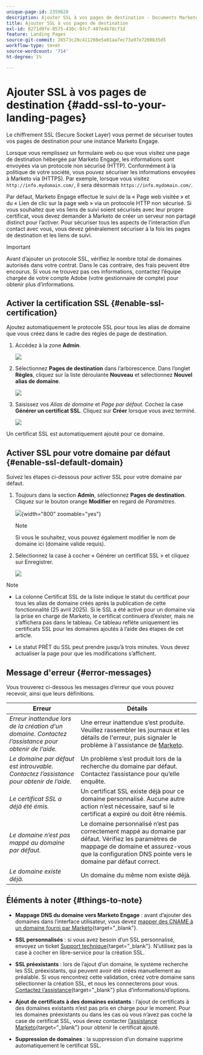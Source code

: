 ```yaml
---
unique-page-id: 2359828
description: Ajouter SSL à vos pages de destination - Documents Marketo - Documentation du produit
title: Ajouter SSL à vos pages de destination
exl-id: 8271d9fe-0575-430c-97c7-407e4b78cf1d
feature: Landing Pages
source-git-commit: 26573c20c411208e5a01aa7ec73a97e7208b35d5
workflow-type: tm+mt
source-wordcount: '714'
ht-degree: 1%

---
```


# Ajouter SSL à vos pages de destination {#add-ssl-to-your-landing-pages}

Le chiffrement SSL (Secure Socket Layer) vous permet de sécuriser toutes vos pages de destination pour une instance Marketo Engage.

Lorsque vous remplissez un formulaire web ou que vous visitez une page de destination hébergée par Marketo Engage, les informations sont envoyées via un protocole non sécurisé (HTTP). Conformément à la politique de votre société, vous pouvez sécuriser les informations envoyées à Marketo via (HTTPS). Par exemple, lorsque vous visitez `http://info.mydomain.com/`, il sera désormais `https://info.mydomain.com/`.

Par défaut, Marketo Engage effectue le suivi de la « Page web visitée » et du « Lien de clic sur la page web » via un protocole HTTP non sécurisé. Si vous souhaitez que vos liens de suivi soient sécurisés avec leur propre certificat, vous devez demander à Marketo de créer un serveur non partagé distinct pour l’activer. Pour sécuriser tous les aspects de l’interaction d’un contact avec vous, vous devez généralement sécuriser à la fois les pages de destination et les liens de suivi.

>[!IMPORTANT]
>
>Avant d’ajouter un protocole SSL, vérifiez le nombre total de domaines autorisés dans votre contrat. Dans le cas contraire, des frais peuvent être encourus. Si vous ne trouvez pas ces informations, contactez l’équipe chargée de votre compte Adobe (votre gestionnaire de compte) pour obtenir plus d’informations.

## Activer la certification SSL {#enable-ssl-certification}

Ajoutez automatiquement le protocole SSL pour tous les alias de domaine que vous créez dans le cadre des règles de page de destination.

1. Accédez à la zone **Admin**.

   ![](assets/add-ssl-to-your-landing-pages-1.png)

1. Sélectionnez **Pages de destination** dans l’arborescence. Dans l’onglet **Règles**, cliquez sur la liste déroulante **Nouveau** et sélectionnez **Nouvel alias de domaine**.

   ![](assets/add-ssl-to-your-landing-pages-2.png)

1. Saisissez vos _Alias de domaine_ et _Page par défaut_. Cochez la case **Générer un certificat SSL**. Cliquez sur **Créer** lorsque vous avez terminé.

   ![](assets/add-ssl-to-your-landing-pages-3.png)

Un certificat SSL est automatiquement ajouté pour ce domaine.

## Activer SSL pour votre domaine par défaut {#enable-ssl-default-domain}

Suivez les étapes ci-dessous pour activer SSL pour votre domaine par défaut.

1. Toujours dans la section **Admin**, sélectionnez **Pages de destination**. Cliquez sur le bouton orange **Modifier** en regard de _Paramètres_.

   ![](assets/add-ssl-to-your-landing-pages-4.png){width="800" zoomable="yes"}

   >[!NOTE]
   >
   >Si vous le souhaitez, vous pouvez également modifier le nom de domaine ici (domaine valide requis).

1. Sélectionnez la case à cocher « Générer un certificat SSL » et cliquez sur Enregistrer.

   ![](assets/add-ssl-to-your-landing-pages-5.png)

>[!NOTE]
>
>* La colonne Certificat SSL de la liste indique le statut du certificat pour tous les alias de domaine créés après la publication de cette fonctionnalité (25 avril 2025). Si le SSL a été activé pour un domaine via la prise en charge de Marketo, le certificat continuera d’exister, mais ne s’affichera pas dans le tableau. Ce tableau reflète uniquement les certificats SSL pour les domaines ajoutés à l’aide des étapes de cet article.
>
>* Le statut PRÊT du SSL peut prendre jusqu’à trois minutes. Vous devez actualiser la page pour que les modifications s’affichent.

## Message d&#39;erreur {#error-messages}

Vous trouverez ci-dessous les messages d’erreur que vous pouvez recevoir, ainsi que leurs définitions.

<table><thead>
  <tr>
    <th>Erreur</th>
    <th>Détails</th>
  </tr></thead>
<tbody>
  <tr>
    <td><i>Erreur inattendue lors de la création d'un domaine. Contactez l’assistance pour obtenir de l’aide.</i></td>
    <td>Une erreur inattendue s’est produite. Veuillez rassembler les journaux et les détails de l'erreur, puis signaler le problème à l'assistance de <a href="https://nation.marketo.com/t5/support/ct-p/Support" target="_blank">Marketo</a>.</td>
  </tr>
  <tr>
    <td><i>Le domaine par défaut est introuvable. Contactez l’assistance pour obtenir de l’aide.</i></td>
    <td>Un problème s’est produit lors de la recherche du domaine par défaut. Contactez l’assistance pour qu’elle enquête.</td>
  </tr>
  <tr>
    <td><i>Le certificat SSL a déjà été émis.</i></td>
    <td>Un certificat SSL existe déjà pour ce domaine personnalisé. Aucune autre action n’est nécessaire, sauf si le certificat a expiré ou doit être réémis.</td>
  </tr>
  <tr>
    <td><i>Le domaine n’est pas mappé au domaine par défaut.</i></td>
    <td>Le domaine personnalisé n’est pas correctement mappé au domaine par défaut. Vérifiez les paramètres de mappage de domaine et assurez-vous que la configuration DNS pointe vers le domaine par défaut correct.</td>
  </tr>
  <tr>
    <td><i>Le domaine existe déjà.</i></td>
    <td>Un domaine du même nom existe déjà.</td>
  </tr>
</tbody></table>

## Éléments à noter {#things-to-note}

* **Mappage DNS du domaine vers Marketo Engage** : avant d’ajouter des domaines dans l’interface utilisateur, vous devez [mapper des CNAME à un domaine fourni par Marketo](https://experienceleague.adobe.com/en/docs/marketo/using/getting-started/initial-setup/setup-steps#customize-your-landing-page-urls-with-a-cname){target="_blank"}.

* **SSL personnalisés** : si vous avez besoin d’un SSL personnalisé, envoyez un ticket [Support technique](https://nation.marketo.com/t5/support/ct-p/Support){target="_blank"}. N’utilisez pas la case à cocher en libre-service pour la création SSL.

* **SSL préexistants** : lors de l’ajout d’un domaine, le système recherche les SSL préexistants, qui peuvent avoir été créés manuellement au préalable. Si vous rencontrez cette validation, créez votre domaine sans sélectionner la création SSL, et nous les connecterons pour vous. [Contactez l’assistance](https://nation.marketo.com/t5/support/ct-p/Support){target="_blank"} plus d’informations/d’options.

* **Ajout de certificats à des domaines existants** : l’ajout de certificats à des domaines existants n’est pas pris en charge pour le moment. Pour les domaines préexistants ou dans les cas où vous n’avez pas coché la case de certificat SSL, vous devez contacter [l’assistance Marketo](https://nation.marketo.com/t5/support/ct-p/Support){target="_blank"} pour obtenir le certificat ajouté.

* **Suppression de domaines** : la suppression d’un domaine supprime automatiquement le certificat SSL.
